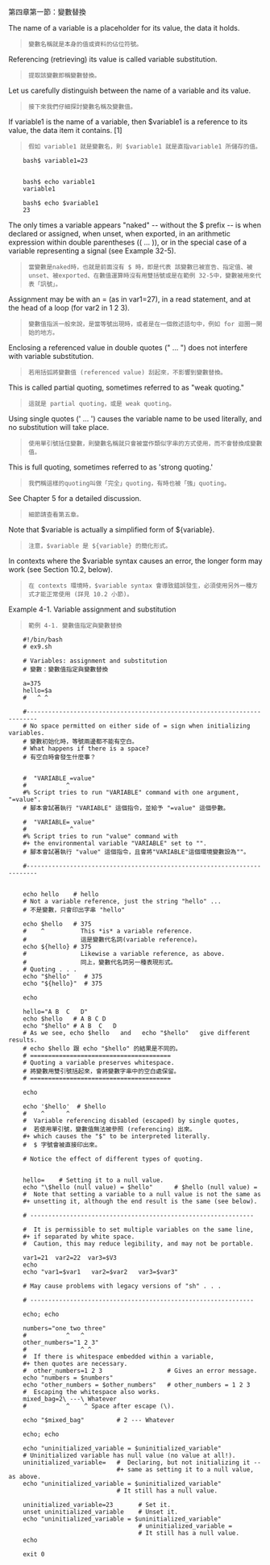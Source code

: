第四章第一節：變數替換

The name of a variable is a placeholder for its value, the data it holds. 

>`變數名稱就是本身的值或資料的佔位符號。`

Referencing (retrieving) its value is called variable substitution.

>`提取該變數即稱變數替換。`

Let us carefully distinguish between the name of a variable and its value. 

>`接下來我們仔細探討變數名稱及變數值。`

If variable1 is the name of a variable, then $variable1 is a reference to its value, the data item it contains. [1]

>`假如 variable1 就是變數名，則 $variable1 就是直指variable1 所儲存的值。`

        bash$ variable1=23


        bash$ echo variable1
        variable1

        bash$ echo $variable1
        23
        
The only times a variable appears "naked" -- without the $ prefix	-- is when declared or assigned, when unset, when exported, in an arithmetic expression within double parentheses (( ... )), or in the special case of a variable representing a signal (see Example 32-5). 

>`當變數是naked時，也就是前面沒有 $ 時，即是代表 該變數已被宣告、指定值、被unset、被exported、在數值運算時沒有用雙括號或是在範例 32-5中，變數被用來代表「訊號」。`

Assignment may be with an = (as in var1=27), in a read statement, and at the head of a loop (for var2 in 1 2 3).

>`變數值指派一般來說，是當等號出現時，或者是在一個敘述語句中，例如 for 迴圈一開始的地方。`

Enclosing a referenced value in double quotes (" ... ") does not interfere with variable substitution. 

>`若用括弧將變數值 (referenced value) 刮起來，不影響到變數替換。`

This is called partial quoting, sometimes referred to as "weak quoting." 

>`這就是 partial quoting，或是 weak quoting。`

Using single quotes (' ... ') causes the variable name to be used literally, and no substitution will take place.

>`使用單引號括住變數，則變數名稱就只會被當作類似字串的方式使用，而不會替換成變數值。`

This is full quoting, sometimes referred to as 'strong quoting.' 

>`我們稱這樣的quoting叫做「完全」quoting，有時也被「強」quoting。`

See Chapter 5 for a detailed discussion.

>`細節請查看第五章。`

Note that $variable is actually a simplified form of ${variable}. 

>`注意，$variable 是 ${variable} 的簡化形式。`

In contexts where the $variable syntax causes an error, the longer form may work (see Section 10.2, below).

>`在 contexts 環境時，$variable syntax 會導致錯誤發生，必須使用另外一種方式才能正常使用 (詳見 10.2 小節)。`

Example 4-1. Variable assignment and substitution

>`範例 4-1. 變數值指定與變數替換`


		#!/bin/bash
		# ex9.sh

		# Variables: assignment and substitution
		# 變數：變數值指定與變數替換

		a=375
		hello=$a
		#   ^ ^

		#-------------------------------------------------------------------------
		# No space permitted on either side of = sign when initializing variables.
		# 變數初始化時，等號兩邊都不能有空白。
		# What happens if there is a space?
		# 有空白時會發生什麼事？
		

		#  "VARIABLE =value"
		#           ^
		#% Script tries to run "VARIABLE" command with one argument, "=value".
		# 腳本會試著執行 "VARIABLE" 這個指令，並給予 "=value" 這個參數。

		#  "VARIABLE= value"
		#            ^
		#% Script tries to run "value" command with
		#+ the environmental variable "VARIABLE" set to "".
		# 腳本會試著執行 "value" 這個指令，且會將"VARIABLE"這個環境變數設為""。
		
		#-------------------------------------------------------------------------


		echo hello    # hello
		# Not a variable reference, just the string "hello" ...
		# 不是變數，只會印出字串 "hello"

		echo $hello   # 375
		#	 ^			This *is* a variable reference.
		#				這是變數代名詞(variable reference)。
		echo ${hello} # 375
		#				Likewise a variable reference, as above.
		#				同上，變數代名詞另一種表現形式。
		# Quoting . . .
		echo "$hello"    # 375
		echo "${hello}"  # 375

		echo

		hello="A B  C   D"
		echo $hello   # A B C D
		echo "$hello" # A B  C   D
		# As we see, echo $hello   and   echo "$hello"   give different results.
		# echo $hello 跟 echo "$hello" 的結果是不同的。
		# =======================================
		# Quoting a variable preserves whitespace.
		# 將變數用雙引號括起來，會將變數字串中的空白處保留。
		# =======================================

		echo

		echo '$hello'  # $hello
		#    ^      ^
		#  Variable referencing disabled (escaped) by single quotes,
		#  若使用單引號，變數值無法被參照 (referencing) 出來。
		#+ which causes the "$" to be interpreted literally.
		#  $ 字號會被直接印出來。

		# Notice the effect of different types of quoting.


		hello=    # Setting it to a null value.
		echo "\$hello (null value) = $hello"      # $hello (null value) =
		#  Note that setting a variable to a null value is not the same as
		#+ unsetting it, although the end result is the same (see below).

		# --------------------------------------------------------------

		#  It is permissible to set multiple variables on the same line,
		#+ if separated by white space.
		#  Caution, this may reduce legibility, and may not be portable.

		var1=21  var2=22  var3=$V3
		echo
		echo "var1=$var1   var2=$var2   var3=$var3"

		# May cause problems with legacy versions of "sh" . . .

		# --------------------------------------------------------------

		echo; echo

		numbers="one two three"
		#           ^   ^
		other_numbers="1 2 3"
		#               ^ ^
		#  If there is whitespace embedded within a variable,
		#+ then quotes are necessary.
		#  other_numbers=1 2 3                  # Gives an error message.
		echo "numbers = $numbers"
		echo "other_numbers = $other_numbers"   # other_numbers = 1 2 3
		#  Escaping the whitespace also works.
		mixed_bag=2\ ---\ Whatever
		#           ^    ^ Space after escape (\).

		echo "$mixed_bag"         # 2 --- Whatever

		echo; echo

		echo "uninitialized_variable = $uninitialized_variable"
		# Uninitialized variable has null value (no value at all!).
		uninitialized_variable=   #  Declaring, but not initializing it --
								  #+ same as setting it to a null value, as above.
		echo "uninitialized_variable = $uninitialized_variable"
								  # It still has a null value.

		uninitialized_variable=23       # Set it.
		unset uninitialized_variable    # Unset it.
		echo "uninitialized_variable = $uninitialized_variable"
										# uninitialized_variable =
										# It still has a null value.
		echo

		exit 0
